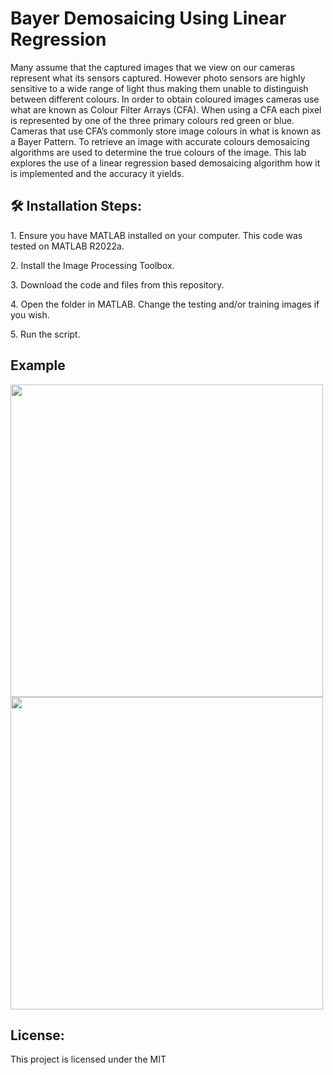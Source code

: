 <h1 align="" id="title">Bayer Demosaicing Using Linear Regression</h1>

<p id="description">Many assume that the captured images that we view on our cameras represent what its sensors captured. However photo sensors are highly sensitive to a wide range of light thus making them unable to distinguish between different colours. In order to obtain coloured images cameras use what are known as Colour Filter Arrays (CFA). When using a CFA each pixel is represented by one of the three primary colours red green or blue. Cameras that use CFA’s commonly store image colours in what is known as a Bayer Pattern. To retrieve an image with accurate colours demosaicing algorithms are used to determine the true colours of the image. This lab explores the use of a linear regression based demosaicing algorithm how it is implemented and the accuracy it yields.</p>

<h2>🛠️ Installation Steps:</h2>

<p>1. Ensure you have MATLAB installed on your computer. This code was tested on MATLAB R2022a.</p>

<p>2. Install the Image Processing Toolbox.</p>

<p>3. Download the code and files from this repository.</p>

<p>4. Open the folder in MATLAB. Change the testing and/or training images if you wish.</p>

<p>5. Run the script.</p>


<h2>Example</h2>

<img src="https://user-images.githubusercontent.com/59986120/230692294-dfbdf6d9-99ba-474e-902c-28e01f44f51f.png" width="500">
<img src="https://user-images.githubusercontent.com/59986120/230692300-94e9f70d-0a6c-41c6-aae4-ad9ea472f3b6.png" width="500">


<h2>License:</h2>

This project is licensed under the MIT
